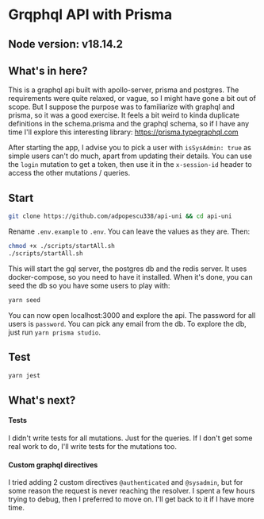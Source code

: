 # Grqphql API with Prisma

## Node version: v18.14.2

## What's in here?

This is a graphql api built with apollo-server, prisma and postgres.
The requirements were quite relaxed, or vague, so I might have gone a bit out of scope. But I suppose the purpose was to familiarize with graphql and prisma, so it was a good exercise.
It feels a bit weird to kinda duplicate definitions in the schema.prisma and the graphql schema, so if I have any time I'll explore this interesting library: https://prisma.typegraphql.com

After starting the app, I advise you to pick a user with `isSysAdmin: true` as simple users can't do much, apart from updating their details. 
You can use the `login` mutation to get a token, then use it in the `x-session-id` header to access the other mutations / queries.

## Start

```bash
git clone https://github.com/adpopescu338/api-uni && cd api-uni
```

Rename `.env.example` to `.env`. You can leave the values as they are.
Then:

```bash
chmod +x ./scripts/startAll.sh
./scripts/startAll.sh
```

This will start the gql server, the postgres db and the redis server.
It uses docker-compose, so you need to have it installed.
When it's done, you can seed the db so you have some users to play with:

```bash
yarn seed
```

You can now open localhost:3000 and explore the api.
The password for all users is `password`.
You can pick any email from the db.
To explore the db, just run `yarn prisma studio`.

## Test

```bash
yarn jest
```

## What's next?

#### Tests

I didn't write tests for all mutations. Just for the queries. If I don't get some real work to do, I'll write tests for the mutations too.

#### Custom graphql directives

I tried adding 2 custom directives `@authenticated` and `@sysadmin`, but for some reason the request is never reaching the resolver. I spent a few hours trying to debug, then I preferred to move on. I'll get back to it if I have more time.
